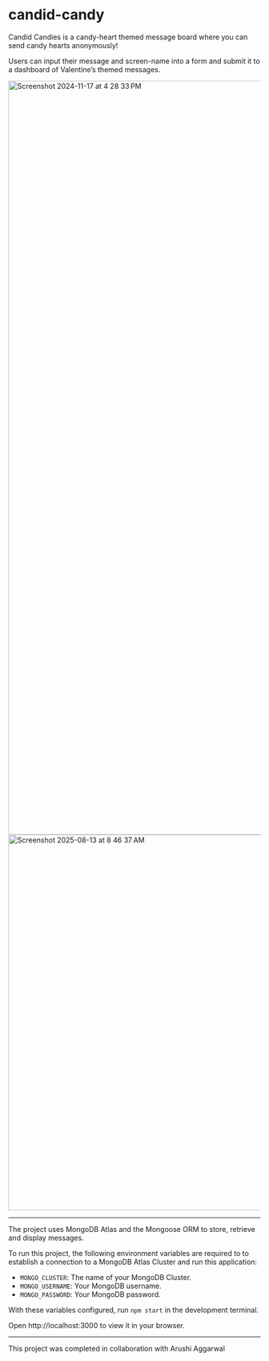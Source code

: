 # candid-candy
Candid Candies is a candy-heart themed message board where you can send candy hearts anonymously! </br>

Users can input their message and screen-name into a form and submit it to a dashboard of Valentine’s themed messages. 

<img width="1505" alt="Screenshot 2024-11-17 at 4 28 33 PM" src="https://github.com/user-attachments/assets/2514cda8-c783-49e2-b585-cd250e161af3">
<img width="1498" height="750" alt="Screenshot 2025-08-13 at 8 46 37 AM" src="https://github.com/user-attachments/assets/dd70645d-8090-4c47-af30-0c50d040c65e" />

***
The project uses MongoDB Atlas and the Mongoose ORM to store, retrieve and display messages. 
 
To run this project, the following environment variables are required to to establish a connection to a MongoDB Atlas Cluster and run this application:

 *   `MONGO_CLUSTER`: The name of your MongoDB Cluster.
 *   `MONGO_USERNAME`: Your MongoDB username.
 *   `MONGO_PASSWORD`: Your MongoDB password.
   
With these variables configured, run `npm start` in the development terminal.

Open http://localhost:3000 to view it in your browser.
***

This project was completed in collaboration with Arushi Aggarwal
